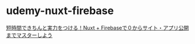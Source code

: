# udemy-nuxt-firebase

[短時間できちんと実力をつける！Nuxt + Firebaseで０からサイト・アプリ公開までマスターしよう](https://www.udemy.com/course/aliz_nuxt01/learn/lecture/25528628)
